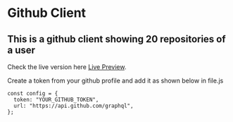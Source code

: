 # Github Client

## This is a github client showing 20 repositories of a user

Check the live version here [ Live Preview](https://geec.netlify.app/).

Create a token from your github profile and add it as shown below in file.js

```
const config = {
  token: "YOUR_GITHUB_TOKEN",
  url: "https://api.github.com/graphql",
};
```
